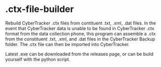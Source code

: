 # .ctx-file-builder
Rebuild CyberTracker .ctx files from contituent .txt, .xml, .dat files.
In the event that CyberTracker data is unable to be found in CyberTracker .ctx format from the data collection phone, this program can assemble a .ctx from the constituent .txt, .xml, and .dat files in the CyberTracker Backup folder. The .ctx file can then be imported into CyberTracker.

Latest .exe can be downloaded from the releases page, or can be build yourself with the python script.
